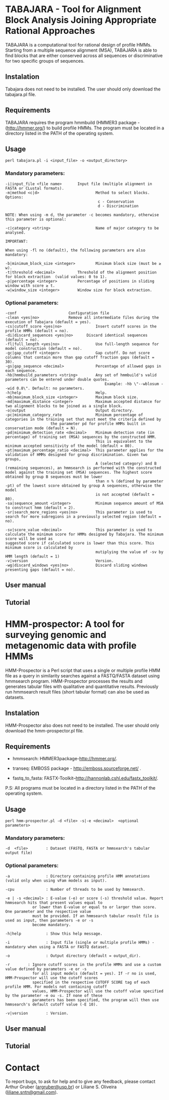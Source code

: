 # TABAJARA - Tool for Alignment Block Analysis Joining Appropriate Rational Approaches

TABAJARA is a computational tool for rational design of profile HMMs. Starting from a multiple sequence alignment (MSA), TABAJARA is able to find blocks that are either conserved across all sequences or discriminative for two specific groups of sequences. 

##   Instalation

Tabajara does not need to be installed. The user should only download the tabajara.pl file.

## Requirements

TABAJARA requires the program hmmbuild (HMMER3 package - (http://hmmer.org/) to build profile HMMs. The program must be located in a directory listed in the PATH of the operating system.

## Usage
```
perl tabajara.pl -i <input_file> -o <output_directory>
```
### Mandatory parameters:
```
-i|input_file <file name>	 	Input file (multiple alignment in FASTA or CLustal formats).
-m|method <c|d>                         Method to select blocks. Options:
                                         c - Conservation
                                         d - Discrimination

NOTE: When using -m d, the parameter -c becomes mandatory, otherwise this parameter is optional:

-c|category <string>                    Name of major category to be analysed.

IMPORTANT:

When using -fl no (default), the following parameters are also mandatory:

-b|minimum_block_size <integer>         Minimum block size (must be ≥ w).
-t|threshold <decimal>    		Threshold of the alignment position for block extraction  (valid values: 0 to 1).
-p|percentage <integer>    		Percentage of positions in sliding window with score ≥ t.
-w|window_size <integer>   		Window size for block extraction.
```

### Optional parameters:
```
-conf           			Configuration file
-clean <yes|no>				Remove all intermediate files during the execution of Tabajara (default = yes).
-cs|cutoff_score <yes|no>               Insert cutoff scores in the profile HMMs (default = no).
-di|discard_sequences <yes|no>    	Discard identical sequences (default = no).
-fl|full_length <yes|no>                Use full-length sequence for model construction (default = no).
-gc|gap_cutoff <integer>                Gap cutoff. Do not score columns that contain more than gap cutoff fraction gaps (default = 30).
-gs|gap_sequence <decimal>              Percentage of allowed gaps in each sequence.
-hb|hmmbuild_parameters <string>        Any set of hmmbuild's valid parameters can be entered under double quotes.
                                            Example: -hb \"--wblosum --wid 0.8\". Default: no parameters.
-h|help                                 Help.
-mb|maximum_block_size <integer>        Maximum block size.
-md|maximum_distance <integer>          Maximum accepted distance for two alignment blocks to be joined as a single block.
-o|output                               Output directory.
-pc|minimum_category_rate               Minimum percentage of categories in the training set that must meet the criteria defined by 
					the parameter pd for profile HMMs built in conservation mode (default = N).
-pd|minimum_detection_rate <decimal>    Minimum detection rate (in percentage) of training set (MSA) sequences by the constructed HMM.
                                        This is equivalent to the minimum accepted sensitivity of the model (default = 80).
-pt|maximum_percentage_ratio <decimal>  This parameter applies for the validation of HMMs designed for group discrimination. Given two groups,
                                        A (selected category) and B (remaining sequences), an hmmsearch is performed with the constructed model against the training set (MSA) sequences. The highest score obtained by group B sequences must be lower
                                        than n % (defined by parameter -pt) of the lowest score obtained by group A sequences, otherwise the model
                                        is not accepted (default = 80).
-sa|sequence_amount <integer>           Minimum sequence amount of MSA to construct hmm (default = 2).
-sr|search_more_regions <yes|no>        This parameter is used to search for more subregions in a previously selected region (default = no).

-sv|score_value <decimal>               This parameter is used to calculate the minimum score for HMMs designed by Tabajara. The minimum score will be used as                                               suggested score if calculated score is lower than this score. This minimum score is calculated by
                                        mutiplying the value of -sv by HMM length (default = 1)
-v|version                              Version.
-wg|discard_windows <yes|no>            Discard sliding windows presenting gaps (default = no).

``` 
## User manual

## Tutorial

# HMM-prospector: A tool for surveying genomic and metagenomic data with profile HMMs

HMM-Prospector is a Perl script that uses a single or multiple profile HMM file as a query in similarity searches against a FASTQ/FASTA dataset using hmmsearch program. HMM-Prospector processes the results and generates tabular files with qualitative and quantitative results. Previously run hmmsearch result files (short tabular format) can also be used as datasets.

## Instalation

HMM-Prospector also does not need to be installed. The user should only download the hmm-prospector.pl file.

## Requirements

- hmmsearch: HMMER3package-http://hmmer.org/. 

- transeq: EMBOSS package - http://emboss.sourceforge.net/ .

- fastq_to_fasta: FASTX-Toolkit–http://hannonlab.cshl.edu/fastx_toolkit/.

P.S: All programs must be located in a directory listed in the PATH of the operating system.

## Usage

```
perl hmm-prospector.pl -d <file> -s|-e <decimal>  <optional parameters>
```  

### Mandatory parameters:

```
-d  <file>        : Dataset (FASTQ, FASTA or hmmsearch's tabular output file)
```

### Optional parameters:

```
-a                : Directory containing profile HMM annotations (valid only when using vFam models as input).

-cpu              : Number of threads to be used by hmmsearch.

-e | -s <decimal> : E-value (-e) or score (-s) threshold value. Report hmmsearch hits that present values equal to
		    or lower than E-value or equal to or larger than score. One parameter and the respective value
		    must be provided. If an hmmsearch tabular result file is used as input, then parameters -e or -s
		    become mandatory.

-h|help           : Show this help message.

-i                : Input file (single or multiple profile HMMs) - mandatory when using a FASTA or FASTQ dataset.

-o             	  : Output directory (default = output_dir).

-r 		  : Ignore cutoff scores in the profile HMMs and use a custom value defined by parameters -e or -s
		    for all input models (default = yes). If -r no is used, HMM-Prospector will use the cutoff scores
		    specified in the respective CUTOFF SCORE tag of each profile HMM. For models not containing cutoff
		    values, HMM-Prospector will use the cutoff value specified by the parameter -e ou -s. If none of these
		    parameters has been specified, the program will then use hmmsearch's default cutoff value (-E 10).

-v|version        : Version.
```
## User manual

## Tutorial

# Contact

To report bugs, to ask for help and to give any feedback, please contact Arthur Gruber (argruber@usp.br) or Liliane S. Oliveira (liliane.sntn@gmail.com).

